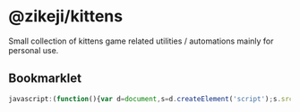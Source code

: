 # @zikeji/kittens

Small collection of kittens game related utilities / automations mainly for personal use.

## Bookmarklet

```javascript
javascript:(function(){var d=document,s=d.createElement('script');s.src='https://raw.githubusercontent.com/zikeji/kittens/main/userscript.js';d.body.appendChild(s);})();
```